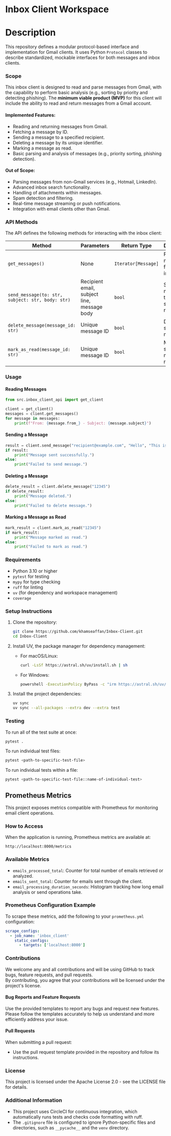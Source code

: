 # Inbox Client Workspace

# Description

This repository defines a modular protocol-based interface and implementation for Gmail clients. It uses Python `Protocol` classes to describe standardized, mockable interfaces for both messages and inbox clients.

### Scope

This inbox client is designed to read and parse messages from Gmail, with the capability to perform basic analysis (e.g., sorting by priority and detecting phishing). The **minimum viable product (MVP)** for this client will include the ability to read and return messages from a Gmail account.

#### Implemented Features:

- Reading and returning messages from Gmail.
- Fetching a message by ID.
- Sending a message to a specified recipient.
- Deleting a message by its unique identifier.
- Marking a message as read.
- Basic parsing and analysis of messages (e.g., priority sorting, phishing detection).

#### Out of Scope:

- Parsing messages from non-Gmail services (e.g., Hotmail, LinkedIn).
- Advanced inbox search functionality.
- Handling of attachments within messages.
- Spam detection and filtering.
- Real-time message streaming or push notifications.
- Integration with email clients other than Gmail.

### API Methods

The API defines the following methods for interacting with the inbox client:

| Method                                           | Parameters                                  | Return Type         | Description                                 |
| ------------------------------------------------ | ------------------------------------------- | ------------------- | ------------------------------------------- |
| `get_messages()`                                 | None                                        | `Iterator[Message]` | Fetches all messages from the inbox.        |
| `send_message(to: str, subject: str, body: str)` | Recipient email, subject line, message body | `bool`              | Sends a message to the specified recipient. |
| `delete_message(message_id: str)`                | Unique message ID                           | `bool`              | Deletes the specified message.              |
| `mark_as_read(message_id: str)`                  | Unique message ID                           | `bool`              | Marks the specified message as read.        |

### Usage

#### Reading Messages

```python
from src.inbox_client_api import get_client

client = get_client()
messages = client.get_messages()
for message in messages:
    print(f"From: {message.from_} - Subject: {message.subject}")
```

#### Sending a Message

```python
result = client.send_message("recipient@example.com", "Hello", "This is a test message.")
if result:
    print("Message sent successfully.")
else:
    print("Failed to send message.")
```

#### Deleting a Message

```python
delete_result = client.delete_message("12345")
if delete_result:
    print("Message deleted.")
else:
    print("Failed to delete message.")
```

#### Marking a Message as Read

```python
mark_result = client.mark_as_read("12345")
if mark_result:
    print("Message marked as read.")
else:
    print("Failed to mark as read.")
```

### Requirements

- Python 3.10 or higher
- `pytest` for testing
- `mypy` for type checking
- `ruff` for linting
- `uv` (for dependency and workspace management)
- `coverage`

### Setup Instructions

1. Clone the repository:

   ```bash
   git clone https://github.com/khamseaffan/Inbox-Client.git
   cd Inbox-Client
   ```

2. Install UV, the package manager for dependency management:

   - For macOS/Linux:
     ```bash
     curl -LsSf https://astral.sh/uv/install.sh | sh
     ```
   - For Windows:
     ```bash
     powershell -ExecutionPolicy ByPass -c "irm https://astral.sh/uv/install.ps1 | iex"
     ```

3. Install the project dependencies:
   ```bash
   uv sync
   uv sync --all-packages --extra dev --extra test
   ```

### Testing

To run all of the test suite at once:

```bash
pytest .
```

To run individual test files:

```bash
pytest <path-to-specific-test-file>
```

To run individual tests within a file:

```bash
pytest <path-to-specific-test-file::name-of-individual-test>
```

## Prometheus Metrics

This project exposes metrics compatible with Prometheus for monitoring email client operations.

### How to Access

When the application is running, Prometheus metrics are available at:

```
http://localhost:8000/metrics
```

### Available Metrics

- `emails_processed_total`: Counter for total number of emails retrieved or analyzed.
- `emails_sent_total`: Counter for emails sent through the client.
- `email_processing_duration_seconds`: Histogram tracking how long email analysis or send operations take.

### Prometheus Configuration Example

To scrape these metrics, add the following to your `prometheus.yml` configuration:

```yaml
scrape_configs:
  - job_name: 'inbox_client'
    static_configs:
      - targets: ['localhost:8000']
```

### Contributions

We welcome any and all contributions and will be using GitHub to track bugs, feature requests, and pull requests.  
By contributing, you agree that your contributions will be licensed under the project's license.

#### Bug Reports and Feature Requests

Use the provided templates to report any bugs and request new features. Please follow the templates accurately to help us understand and more efficiently address your issue.

#### Pull Requests

When submitting a pull request:

- Use the pull request template provided in the repository and follow its instructions.

### License

This project is licensed under the Apache License 2.0 - see the LICENSE file for details.

### Additional Information

- This project uses CircleCI for continuous integration, which automatically runs tests and checks code formatting with ruff.
- The `.gitignore` file is configured to ignore Python-specific files and directories, such as `__pycache__` and the `venv` directory.
